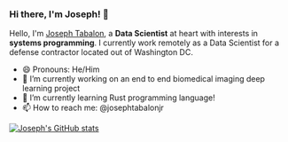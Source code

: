 ### Hi there, I'm Joseph! 👋

Hello, I'm [Joseph Tabalon](https://josephtabalonjr.com/), a **Data Scientist** at heart with interests in **systems programming**. I currently work remotely as a Data Scientist for a defense contractor located out of Washington DC.

<!--
**jtabalon/jtabalon** is a ✨ _special_ ✨ repository because its `README.md` (this file) appears on your GitHub profile.

Here are some ideas to get you started:
-->
- 😄 Pronouns: He/Him
- 🔭 I’m currently working on an end to end biomedical imaging deep learning project
- 🌱 I’m currently learning Rust programming language!
- 📫 How to reach me: @josephtabalonjr

[![Joseph's GitHub stats](https://github-readme-stats.vercel.app/api?username=jtabalon&show_icons=true&theme=gotham)](https://github.com/anuraghazra/github-readme-stats)

<!--
- 👯 I’m looking to collaborate on ...
- 🤔 I’m looking for help with ...
- 💬 Ask me about ...


- ⚡ Fun fact: ...

-->
